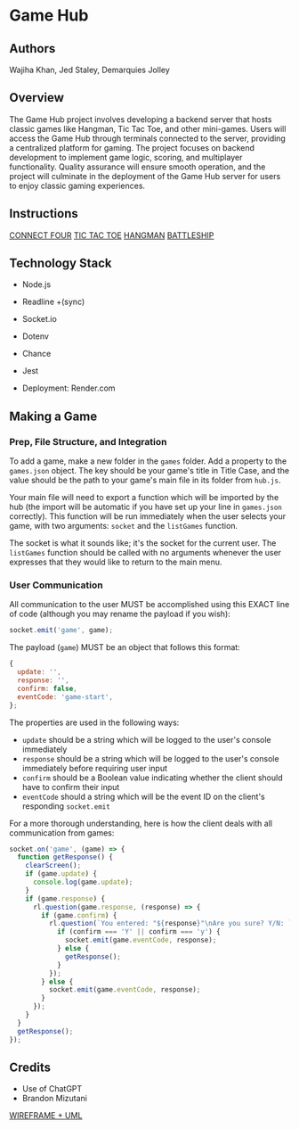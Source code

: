 # Game Hub

## Authors

Wajiha Khan, Jed Staley, Demarquies Jolley

## Overview

The Game Hub project involves developing a backend server that hosts classic games like Hangman, Tic Tac Toe, and other mini-games. Users will access the Game Hub through terminals connected to the server, providing a centralized platform for gaming. The project focuses on backend development to implement game logic, scoring, and multiplayer functionality. Quality assurance will ensure smooth operation, and the project will culminate in the deployment of the Game Hub server for users to enjoy classic gaming experiences.

## Instructions

[CONNECT FOUR](./games/connect-four/README.md)
[TIC TAC TOE](./games/tictactoe/README.md)
[HANGMAN](./games/hangman/README.md)
[BATTLESHIP](./games/battleship/README.md)

## Technology Stack

- Node.js
- Readline +(sync)
- Socket.io
- Dotenv
- Chance
- Jest

- Deployment: Render.com

## Making a Game

### Prep, File Structure, and Integration

To add a game, make a new folder in the `games` folder. Add a property to the `games.json` object. The key should be your game's title in Title Case, and the value should be the path to your game's main file in its folder from `hub.js`. 

Your main file will need to export a function which will be imported by the hub (the import will be automatic if you have set up your line in `games.json` correctly). This function will be run immediately when the user selects your game, with two arguments: `socket` and the `listGames` function. 

The socket is what it sounds like; it's the socket for the current user. The `listGames` function should be called with no arguments whenever the user expresses that they would like to return to the main menu.

### User Communication

All communication to the user MUST be accomplished using this EXACT line of code (although you may rename the payload if you wish): 

```javascript
socket.emit('game', game);
```

The payload (`game`) MUST be an object that follows this format:

```javascript
{
  update: '',
  response: '',
  confirm: false,
  eventCode: 'game-start',
};
```

The properties are used in the following ways:

  - `update` should be a string which will be logged to the user's console immediately
  - `response` should be a string which will be logged to the user's console immediately before requiring user input
  - `confirm` should be a Boolean value indicating whether the client should have to confirm their input
  - `eventCode` should a string which will be the event ID on the client's responding `socket.emit`

For a more thorough understanding, here is how the client deals with all communication from games:

```javascript
socket.on('game', (game) => {
  function getResponse() {
    clearScreen();
    if (game.update) {
      console.log(game.update);
    }
    if (game.response) {
      rl.question(game.response, (response) => {
        if (game.confirm) {
          rl.question(`You entered: "${response}"\nAre you sure? Y/N: `, (confirm) => {
            if (confirm === 'Y' || confirm === 'y') {
              socket.emit(game.eventCode, response);
            } else {
              getResponse();
            }
          });
        } else {
          socket.emit(game.eventCode, response);
        }
      });
    }
  }
  getResponse();
});
```

### 

## Credits

- Use of ChatGPT
- Brandon Mizutani

[WIREFRAME + UML](https://www.figma.com/board/r3QEX5DV1n9hy9tveqkuVb/Cloud-Game?node-id=0-1&t=HZrGRSTxIlQsR4XD-0)


